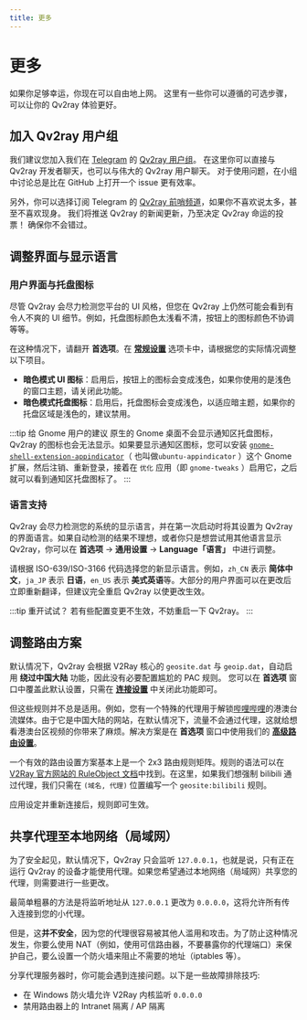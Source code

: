 ```yaml
---
title: 更多
---
```


# 更多

如果你足够幸运，你现在可以自由地上网。 这里有一些你可以遵循的可选步骤，可以让你的 Qv2ray 体验更好。

## 加入 Qv2ray 用户组

我们建议您加入我们在 [Telegram](https://telegram.org/) 的 [Qv2ray 用户组](https://t.me/qv2ray)。 在这里你可以直接与 Qv2ray 开发者聊天，也可以与伟大的 Qv2ray 用户聊天。 对于使用问题，在小组中讨论总是比在 GitHub 上打开一个 issue 更有效率。

另外，你可以选择订阅 Telegram 的 [Qv2ray 前哨频道](https://t.me/qv2ray_outpost)，如果你不喜欢说太多，甚至不喜欢现身。 我们将推送 Qv2ray 的新闻更新，乃至决定 Qv2ray 命运的投票！ 确保你不会错过。

## 调整界面与显示语言

### 用户界面与托盘图标

尽管 Qv2ray 会尽力检测您平台的 UI 风格，但您在 Qv2ray 上仍然可能会看到有令人不爽的 UI 细节。例如，托盘图标颜色太浅看不清，按钮上的图标颜色不协调等等。

在这种情况下，请翻开 **首选项**。在 **[常规设置](qv2ray://open/preference/general)** 选项卡中，请根据您的实际情况调整以下项目。

* **暗色模式 UI 图标**：启用后，按钮上的图标会变成浅色，如果你使用的是浅色的窗口主题，请关闭此功能。
* **暗色模式托盘图标**：启用后，托盘图标会变成浅色，以适应暗主题，如果你的托盘区域是浅色的，建议禁用。

:::tip 给 Gnome 用户的建议
原生的 Gnome 桌面不会显示通知区托盘图标，Qv2ray 的图标也会无法显示。如果要显示通知区图标，您可以安装 [`gnome-shell-extension-appindicator`](https://github.com/ubuntu/gnome-shell-extension-appindicator)（ 也叫做`ubuntu-appindicator` ）这个 Gnome 扩展，然后注销、重新登录，接着在 `优化` 应用（即 `gnome-tweaks` ）启用它，之后就可以看到通知区托盘图标了。
:::

### 语言支持

Qv2ray 会尽力检测您的系统的显示语言，并在第一次启动时将其设置为 Qv2ray 的界面语言。如果自动检测的结果不理想，或者你只是想尝试用其他语言显示 Qv2ray，你可以在 **首选项** -> **通用设置** -> **Language「语言」** 中进行调整。

请根据 ISO-639/ISO-3166 代码选择您的新显示语言。例如，`zh_CN` 表示 **简体中文**，`ja_JP` 表示 **日语**，`en_US` 表示 **美式英语**等。大部分的用户界面可以在更改后立即重新翻译，但建议完全重启 Qv2ray 以使更改生效。

:::tip 重开试试？
若有些配置变更不生效，不妨重启一下 Qv2ray。
:::

## 调整路由方案

默认情况下，Qv2ray 会根据 V2Ray 核心的 `geosite.dat` 与 `geoip.dat`，自动启用 **绕过中国大陆** 功能，因此没有必要配置尴尬的 PAC 规则。 您可以在 **首选项** 窗口中覆盖此默认设置，只需在 **[连接设置](qv2ray://open/preference/connection)** 中关闭此功能即可。

但这些规则并不总是适用。例如，您有一个特殊的代理用于解锁[哔哩哔哩](https://bilibili.com)的港澳台流媒体。由于它是中国大陆的网站，在默认情况下，流量不会通过代理，这就给想看港澳台区视频的你带来了麻烦。解决方案是在 **首选项** 窗口中使用我们的 **[高级路由设置](qv2ray://open/preference/route)**。

一个有效的路由设置方案基本上是一个 2x3 路由规则矩阵。规则的语法可以在 [V2Ray 官方网站的 RuleObject 文档](https://www.v2fly.org/config/routing.html#routingobject)中找到。在这里，如果我们想强制 bilibili 通过代理，我们只需在 `(域名, 代理)` 位置编写一个 `geosite:bilibili` 规则。

应用设定并重新连接后，规则即可生效。

## 共享代理至本地网络（局域网）

为了安全起见，默认情况下，Qv2ray 只会监听 `127.0.0.1`，也就是说，只有正在运行 Qv2ray 的设备才能使用代理。如果您希望通过本地网络（局域网）共享您的代理，则需要进行一些更改。

最简单粗暴的方法是将监听地址从 `127.0.0.1` 更改为 `0.0.0.0`，这将允许所有传入连接到您的小代理。

但是，这**并不安全**，因为您的代理很容易被其他人滥用和攻击。为了防止这种情况发生，你要么使用 NAT（例如，使用可信路由器，不要暴露你的代理端口）来保护自己，要么设置一个防火墙来阻止不需要的地址（iptables 等）。

分享代理服务器时，你可能会遇到连接问题。以下是一些故障排除技巧:

* 在 Windows 防火墙允许 V2Ray 内核监听 `0.0.0.0`
* 禁用路由器上的 Intranet 隔离 / AP 隔离
